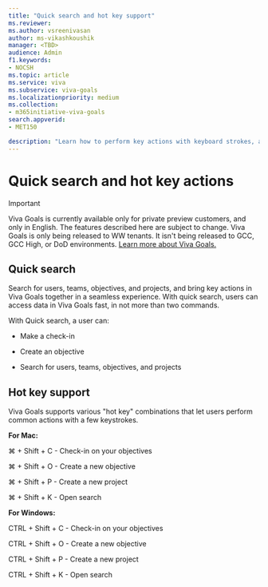 ```yaml
---
title: "Quick search and hot key support"
ms.reviewer: 
ms.author: vsreenivasan
author: ms-vikashkoushik
manager: <TBD>
audience: Admin
f1.keywords:
- NOCSH
ms.topic: article
ms.service: viva
ms.subservice: viva-goals
ms.localizationpriority: medium
ms.collection:  
- m365initiative-viva-goals
search.appverid:
- MET150

description: "Learn how to perform key actions with keyboard strokes, and the ability to search."
---
```


# Quick search and hot key actions

> [!IMPORTANT]
> Viva Goals is currently available only for private preview customers, and only in English. The features described here are subject to change. Viva Goals is only being released to WW tenants. It isn't being released to GCC, GCC High, or DoD environments. [Learn more about Viva Goals.](https://go.microsoft.com/fwlink/?linkid=2189933)

## Quick search

Search for users, teams, objectives, and projects, and bring key actions in Viva Goals together in a seamless experience. With quick search, users can access data in Viva Goals fast, in not more than two commands.

With Quick search, a user can:

- Make a check-in

- Create an objective

- Search for users, teams, objectives, and projects

## Hot key support

Viva Goals supports various "hot key" combinations that let users perform common actions with a few keystrokes.

**For Mac:**

⌘ + Shift + C - Check-in on your objectives

⌘ + Shift + O - Create a new objective

⌘ + Shift + P - Create a new project

⌘ + Shift + K - Open search

**For Windows:**

CTRL + Shift + C - Check-in on your objectives

CTRL + Shift + O - Create a new objective

CTRL + Shift + P - Create a new project

CTRL + Shift + K - Open search
